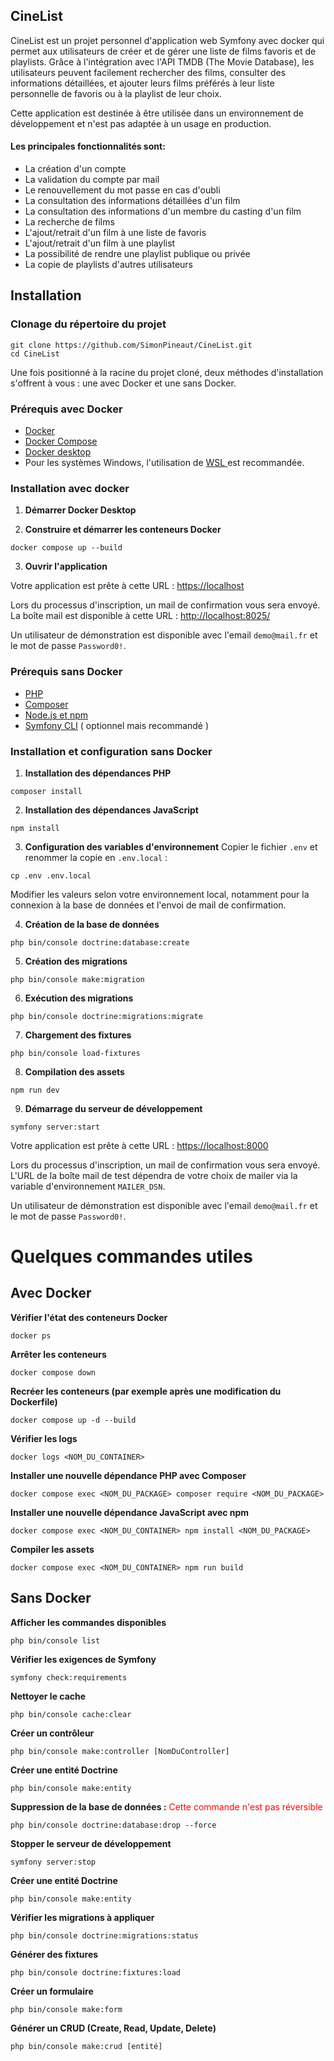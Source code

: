 ## <strong>CineList</strong>

CineList est un projet personnel d'application web Symfony avec docker qui permet aux utilisateurs de créer et de gérer une liste de films favoris et de playlists. Grâce à l'intégration avec l'API TMDB (The Movie Database), les utilisateurs peuvent facilement rechercher des films, consulter des informations détaillées, et ajouter leurs films préférés à leur liste personnelle de favoris ou à la playlist de leur choix.

Cette application est destinée à être utilisée dans un environnement de développement et n'est pas adaptée à un usage en production.

#### Les principales fonctionnalités sont:
- La création d'un compte
- La validation du compte par mail
- Le renouvellement du mot passe en cas d'oubli
- La consultation des informations détaillées d'un film
- La consultation des informations d'un membre du casting d'un film
- La recherche de films
- L'ajout/retrait d'un film à une liste de favoris
- L'ajout/retrait d'un film à une playlist
- La possibilité de rendre une playlist publique ou privée
- La copie de playlists d'autres utilisateurs

## <strong>Installation</strong>

### Clonage du répertoire du projet
```
git clone https://github.com/SimonPineaut/CineList.git
cd CineList
```

Une fois positionné à la racine du projet cloné, deux méthodes d'installation s'offrent à vous : une avec Docker et une sans Docker.

### Prérequis avec Docker
- <a href="https://www.docker.com/">Docker</a>
- <a href="https://docs.docker.com/compose/">Docker Compose</a>
- <a href="https://www.docker.com/products/docker-desktop/">Docker desktop </a>
- Pour les systèmes Windows, l'utilisation de <a href="https://docs.docker.com/desktop/wsl/"> WSL </a> est recommandée.

### <strong>Installation avec docker</strong>

1. **Démarrer Docker Desktop**

2. **Construire et démarrer les conteneurs Docker**
```
docker compose up --build
```
3. **Ouvrir l'application**

Votre application est prête à cette URL : <a href="https://localhost/">https://localhost</a>

Lors du processus d'inscription, un mail de confirmation vous sera envoyé. La boîte mail est disponible à cette URL : <a href="http://localhost:8025/">http://localhost:8025/</a>

Un utilisateur de démonstration est disponible avec l'email `demo@mail.fr` et le mot de passe `Password0!`.

### Prérequis sans Docker
- <a href="https://www.php.net/manual/fr/install.php">PHP</a>
- <a href="https://getcomposer.org/doc/00-intro.md">Composer</a>
- <a href="https://docs.npmjs.com/downloading-and-installing-node-js-and-npm">Node.js et npm</a>
- <a href="https://symfony.com/download?ref=material-tailwind">Symfony CLI</a> ( optionnel mais recommandé )

### <strong>Installation et configuration sans Docker</strong> 

1. **Installation des dépendances PHP**
```
composer install
```

2. **Installation des dépendances JavaScript**
```
npm install
```

3. **Configuration des variables d'environnement**  Copier le fichier `.env` et renommer la copie en `.env.local` :
```
cp .env .env.local
```
Modifier les valeurs selon votre environnement local, notamment pour la connexion à la base de données et l'envoi de mail de confirmation.

4. **Création de la base de données**
```
php bin/console doctrine:database:create
```

5. **Création des migrations**
```
php bin/console make:migration
```

6. **Exécution des migrations**
```
php bin/console doctrine:migrations:migrate
```

7. **Chargement des fixtures**
```
php bin/console load-fixtures
```

8. **Compilation des assets**
```
npm run dev
```

9. **Démarrage du serveur de développement**
```
symfony server:start
```
Votre application est prête à cette URL : <a href="https://localhost:8000">https://localhost:8000</a>

Lors du processus d'inscription, un mail de confirmation vous sera envoyé. L'URL de la boîte mail de test dépendra de votre choix de mailer via la variable d'environnement `MAILER_DSN`.

Un utilisateur de démonstration est disponible avec l'email `demo@mail.fr` et le mot de passe `Password0!`.

# <strong>Quelques commandes utiles</strong>

## <strong>Avec Docker</strong>

**Vérifier l'état des conteneurs Docker**
```
docker ps
``` 

**Arrêter les conteneurs**
```
docker compose down
``` 

**Recréer les conteneurs (par exemple après une modification du Dockerfile)**
```
docker compose up -d --build
``` 

**Vérifier les logs**
```
docker logs <NOM_DU_CONTAINER>
``` 

**Installer une nouvelle dépendance PHP avec Composer**
```
docker compose exec <NOM_DU_PACKAGE> composer require <NOM_DU_PACKAGE>
``` 

**Installer une nouvelle dépendance JavaScript avec npm**
```
docker compose exec <NOM_DU_CONTAINER> npm install <NOM_DU_PACKAGE>
``` 

**Compiler les assets**
```
docker compose exec <NOM_DU_CONTAINER> npm run build
``` 

## <strong>Sans Docker</strong>

**Afficher les commandes disponibles**
```
php bin/console list
``` 

**Vérifier les exigences de Symfony**
```
symfony check:requirements
```

**Nettoyer le cache**
```
php bin/console cache:clear
```

**Créer un contrôleur**
```
php bin/console make:controller [NomDuController]
```

**Créer une entité Doctrine**
```
php bin/console make:entity
```

**Suppression de la base de données :**<font color="red">  Cette commande n'est pas réversible</font>
```
php bin/console doctrine:database:drop --force
```

**Stopper le serveur de développement**
```
symfony server:stop
```

**Créer une entité Doctrine**
```
php bin/console make:entity
```

**Vérifier les migrations à appliquer**
```
php bin/console doctrine:migrations:status
```

**Générer des fixtures**
```
php bin/console doctrine:fixtures:load
```

**Créer un formulaire**
```
php bin/console make:form
```

**Générer un CRUD (Create, Read, Update, Delete)**
```
php bin/console make:crud [entité]
```



